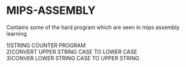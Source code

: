 # MIPS-ASSEMBLY
Contains some of the hard program which are seen in mips assembly learning

1)STRING COUNTER PROGRAM\
2)CONVERT UPPER STRING CASE TO LOWER CASE\
3)CONVER LOWER STRING CASE TO UPPER STRING
